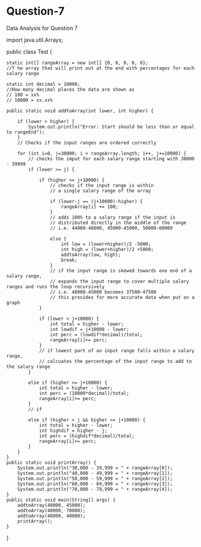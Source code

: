 # Question-7
Data Analysis for Question 7


import java.util.Arrays;

public class Test {
	
	static int[] rangeArray = new int[] {0, 0, 0, 0, 0};
	//T he array that will print out at the end with percentages for each salary range
	
	static int decimal = 10000;
	//How many decimal places the data are shown as
	// 100 = xx% 
	// 10000 = xx.xx%
	
	public static void addtoArray(int lower, int higher) {
		
		if (lower > higher) {
			System.out.println("Error: Start should be less than or equal to rangeEnd");
		}
		// Checks if the input ranges are ordered correctly
		
		for (int i=0, j=30000; i < rangeArray.length; i++, j+=10000) {
			// checks the imput for each salary range starting with 30000 - 39999
			if (lower >= j) {
					
				if (higher <= j+10000) {
					// checks if the input range is within 
					// a single salary range of the array
					
					if (lower-j == (j+10000)-higher) {
						rangeArray[i] += 100;
					}
					// adds 100% to a salary range if the input is 
					// distributed directly in the middle of the range
					// i.e. 44000-46000, 45000-45000, 50000-60000
						
					else {
						int low = (lower+higher)/2 -5000;
						int high = (lower+higher)/2 +5000;
						addtoArray(low, high);
						break;
					}
					// if the input range is skewed towards one end of a salary range, 
					// expands the input range to cover multiple salary ranges and runs the loop recursively
					// i.e. 40000-45000 becomes 37500-47500
					// this provides for more accurate data when put on a graph
				}
					
				if (lower < j+10000) {
					int total = higher - lower;
					int lowdif = j+10000 - lower;
					int perc = (lowdif*decimal)/total;
					rangeArray[i]+= perc;
				}
				// if lowest part of an input range falls within a salary range,
				// calcuates the percentage of the input range to add to the salary range
			}
				
			else if (higher >= j+10000) {
				int total = higher - lower;
				int perc = (10000*decimal)/total;
				rangeArray[i]+= perc;
			}
			// if 
			
			else if (higher > j && higher <= j+10000) {
				int total = higher - lower;
				int highdif = higher - j;
				int perc = (highdif*decimal)/total;
				rangeArray[i]+= perc;
			}
		}
	}
	public static void printArray() {
		System.out.println("30,000 - 39,999 = " + rangeArray[0]);
		System.out.println("40,000 - 49,999 = " + rangeArray[1]);
		System.out.println("50,000 - 59,999 = " + rangeArray[2]);
		System.out.println("60,000 - 69,999 = " + rangeArray[3]);
		System.out.println("70,000 - 79,999 = " + rangeArray[4]);
	}
	public static void main(String[] args) {
		addtoArray(40000, 45000);
		addtoArray(40000, 70000);
		addtoArray(40000, 40000);
		printArray();
	}

}
